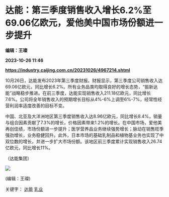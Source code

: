 # 达能：第三季度销售收入增长6.2%至69.06亿欧元，爱他美中国市场份额进一步提升
**编辑：王璨**

**2023-10-26 11:46**

**https://industry.caijing.com.cn/20231026/4967214.shtml**

10月26日，达能发布2023年第三季度财报。财报显示，第三季度公司销售收入达69.06亿欧元，同比增长6.2%。所有业务品类均取得良好的增长态势，“振新达能”战略稳步推进。在前三季度，达能实现销售收入211.18亿欧元，同比增长7.6%。公司将全年销售收入的预期增长目标从4%-6%上调至6%-7%，经常性经营利润率适度改善的目标不变。

中国、北亚及大洋洲地区第三季度销售收入达8.96亿欧元，同比增长8.4%，销量与组合因素贡献了7.3%的增长，价格因素带来1.2%的增长。在中国市场，爱他美再创佳绩，市场份额进一步提升；医学营养品业务继续强势增长；脉动在销售旺季强劲增长，业务稳健回升。此外，日本市场的基础乳制品和植物基业务也实现了中双位数的增长，并进一步扩大市场份额。该地区前三季度累计实现销售收入26.74亿欧元，同比增长11%。

（达能集团）

![](https://tx1.cdn.caijing.com.cn/2014-03-27/114048455.jpg)

(编辑：王璨)

关键字： [达能](https://app.caijing.com.cn/tags.php?tag=%E8%BE%BE%E8%83%BD "达能") [乳业](https://app.caijing.com.cn/tags.php?tag=%E4%B9%B3%E4%B8%9A "乳业")